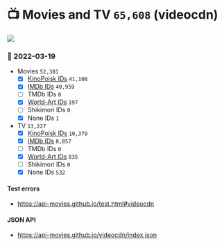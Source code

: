 # :tv: Movies and TV `65,608` (videocdn)

<a href="https://API-Movies.github.io"><img src="https://API-Movies.github.io/banner.png?cache"></a>

### :date: 2022-03-19
- Movies `52,381`
  - [x] <a href="https://API-Movies.github.io/videocdn/movie_kinopoisk_ids.json">KinoPoisk IDs</a> `41,108`
  - [x] <a href="https://API-Movies.github.io/videocdn/movie_imdb_ids.json">IMDb IDs</a> `40,959`
  - [ ] TMDb IDs `0`
  - [x] <a href="https://API-Movies.github.io/videocdn/movie_world_art_ids.json">World-Art IDs</a> `197`
  - [ ] Shikimori IDs `0`
  - [x] None IDs `1`
- TV `13,227`
  - [x] <a href="https://API-Movies.github.io/videocdn/tv_kinopoisk_ids.json">KinoPoisk IDs</a> `10,379`
  - [x] <a href="https://API-Movies.github.io/videocdn/tv_imdb_ids.json">IMDb IDs</a> `8,857`
  - [ ] TMDb IDs `0`
  - [x] <a href="https://API-Movies.github.io/videocdn/tv_world_art_ids.json">World-Art IDs</a> `835`
  - [ ] Shikimori IDs `0`
  - [x] None IDs `532`
#### Test errors
- <a href='https://api-movies.github.io/test.html#videocdn'>https://api-movies.github.io/test.html#videocdn</a>
#### JSON API
- <a href='https://api-movies.github.io/videocdn/index.json'>https://api-movies.github.io/videocdn/index.json</a>
